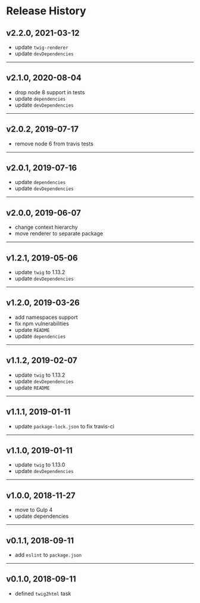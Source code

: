 # Release History

## v2.2.0, 2021-03-12
* update `twig-renderer`
* update `devDependencies`

---

## v2.1.0, 2020-08-04
* drop node 8 support in tests
* update `dependencies`
* update `devDependencies`

---

## v2.0.2, 2019-07-17
* remove node 6 from travis tests

---

## v2.0.1, 2019-07-16
* update `dependencies`
* update `devDependencies`

---

## v2.0.0, 2019-06-07
* change context hierarchy
* move renderer to separate package

---

## v1.2.1, 2019-05-06
* update `twig` to 1.13.2
* update `devDependencies`

---

## v1.2.0, 2019-03-26
* add namespaces support
* fix npm vulnerabilities
* update `README`
* update `dependencies`

---

## v1.1.2, 2019-02-07
* update `twig` to 1.13.2
* update `devDependencies`
* update `README`

---

## v1.1.1, 2019-01-11
* update `package-lock.json` to fix travis-ci

---

## v1.1.0, 2019-01-11
* update `twig` to 1.13.0
* update `devDependencies`

---

## v1.0.0, 2018-11-27
* move to Gulp 4
* update dependencies

---

## v0.1.1, 2018-09-11
* add `eslint` to `package.json`

---

## v0.1.0, 2018-09-11
* defined `twig2html` task
